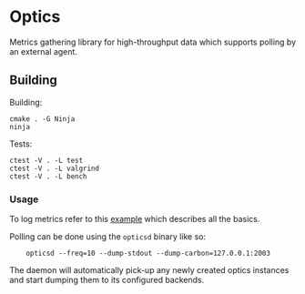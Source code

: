 # Optics

Metrics gathering library for high-throughput data which supports polling by an
external agent.


## Building

Building:
```
cmake . -G Ninja
ninja
```

Tests:
```
ctest -V . -L test
ctest -V . -L valgrind
ctest -V . -L bench
```


### Usage

To log metrics refer to this [example](test/example.c) which describes all the
basics.

Polling can be done using the `opticsd` binary like so:

```
	opticsd --freq=10 --dump-stdout --dump-carbon=127.0.0.1:2003
```

The daemon will automatically pick-up any newly created optics instances and
start dumping them to its configured backends.
